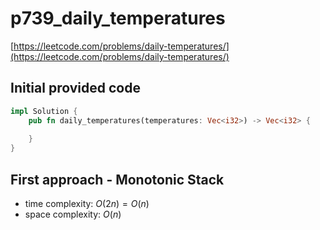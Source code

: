 # p739_daily_temperatures
[https://leetcode.com/problems/daily-temperatures/](https://leetcode.com/problems/daily-temperatures/)

## Initial provided code
```Rust
impl Solution {
    pub fn daily_temperatures(temperatures: Vec<i32>) -> Vec<i32> {
        
    }
}
```

## First approach - Monotonic Stack

- time complexity: $O(2n) = O(n)$
- space complexity: $O(n)$


